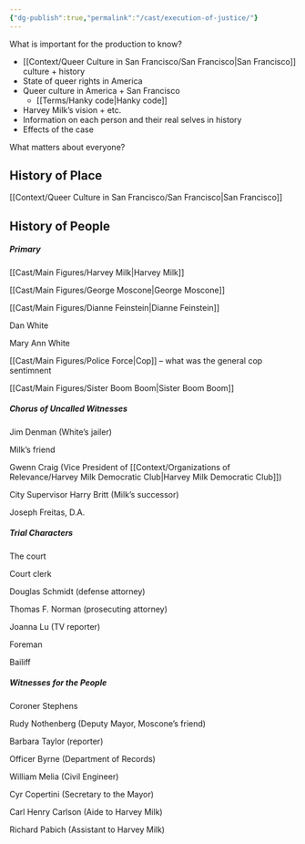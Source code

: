 ```yaml
---
{"dg-publish":true,"permalink":"/cast/execution-of-justice/"}
---
```


What is important for the production to know?

- [[Context/Queer Culture in San Francisco/San Francisco\|San Francisco]] culture + history
- State of queer rights in America
- Queer culture in America + San Francisco
	- [[Terms/Hanky code\|Hanky code]]
- Harvey Milk’s vision + etc.
- Information on each person and their real selves in history
- Effects of the case

What matters about everyone?

## History of Place

[[Context/Queer Culture in San Francisco/San Francisco\|San Francisco]]
## History of People

##### *Primary*

[[Cast/Main Figures/Harvey Milk\|Harvey Milk]]

[[Cast/Main Figures/George Moscone\|George Moscone]]

[[Cast/Main Figures/Dianne Feinstein\|Dianne Feinstein]]

Dan White

Mary Ann White

[[Cast/Main Figures/Police Force\|Cop]] – what was the general cop sentimnent

[[Cast/Main Figures/Sister Boom Boom\|Sister Boom Boom]]

##### *Chorus of Uncalled Witnesses*

Jim Denman (White’s jailer)

Milk’s friend

Gwenn Craig (Vice President of [[Context/Organizations of Relevance/Harvey Milk Democratic Club\|Harvey Milk Democratic Club]])

City Supervisor Harry Britt (Milk’s successor)

Joseph Freitas, D.A.
##### _Trial Characters_

The court

Court clerk

Douglas Schmidt (defense attorney)

Thomas F. Norman (prosecuting attorney)

Joanna Lu (TV reporter)

Foreman

Bailiff

##### _Witnesses for the People_

Coroner Stephens

Rudy Nothenberg (Deputy Mayor, Moscone’s friend)

Barbara Taylor (reporter)

Officer Byrne (Department of Records)

William Melia (Civil Engineer)

Cyr Copertini (Secretary to the Mayor)

Carl Henry Carlson (Aide to Harvey Milk)

Richard Pabich (Assistant to Harvey Milk)